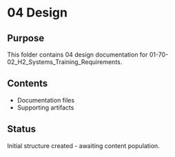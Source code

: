 # 04 Design

## Purpose
This folder contains 04 design documentation for 01-70-02_H2_Systems_Training_Requirements.

## Contents
- Documentation files
- Supporting artifacts

## Status
Initial structure created - awaiting content population.
